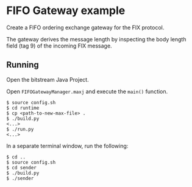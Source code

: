 # FIFO Gateway example

Create a FIFO ordering exchange gateway for the FIX protocol. 

The gateway derives the message length by inspecting the body length field (tag 9) of the incoming FIX message.


## Running

Open the bitstream Java Project.

Open `FIFOGatewayManager.maxj` and execute the `main()` function.

```
$ source config.sh
$ cd runtime
$ cp <path-to-new-max-file> .
$ ./build.py
<...>
$ ./run.py
<...>
```

In a separate terminal window, run the following:

```
$ cd ..
$ source config.sh
$ cd sender
$ ./build.py
$ ./sender
```
